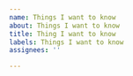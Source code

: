 ```yaml
---
name: Things I want to know
about: Things I want to know
title: Thing I want to know
labels: Things I want to know
assignees: ''

---
```



